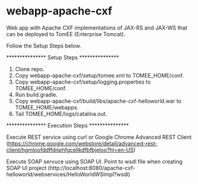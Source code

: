 # webapp-apache-cxf
Web app with Apache CXF implementations of JAX-RS and JAX-WS that can be deployed to TomEE (Enterprise Tomcat).

Follow the Setup Steps below.

*************** Setup Steps ***************

1. Clone repo.
2. Copy webapp-apache-cxf/setup/tomee.xml to TOMEE_HOME/conf.
3. Copy webapp-apache-cxf/setup/logging.properties to TOMEE_HOME/conf.
4. Run build.gradle.
5. Copy webapp-apache-cxf/build/libs/apache-cxf-helloworld.war to TOMEE_HOME/webapps.
6. Tail TOMEE_HOME/logs/catalina.out.

*************** Execution Steps ***************

Execute REST service using curl or Google Chrome Advanced REST Client 
(https://chrome.google.com/webstore/detail/advanced-rest-client/hgmloofddffdnphfgcellkdfbfbjeloo?hl=en-US)

Execute SOAP servuce using SOAP UI. Point to wsdl file when creating SOAP UI project
(http://localhost:8080/apache-cxf-helloworld/webservices/HelloWorldWSImpl?wsdl)
